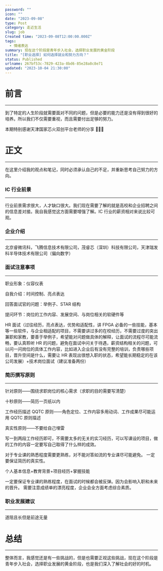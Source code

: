 ```yaml
---
password: ""
icon: ""
date: "2023-09-08"
type: Post
category: 走近生活
slug: job
Created time: "2023-09-08T12:00:00.000Z"
tags:
  - 情绪表达
summary: 现在这个阶段是青年步入社会，选择职业发展的黄金阶段
title: "[职业选择] 如何选择就业和努力方向？"
status: Published
urlname: 267bf53c-7829-423a-8bd6-85e28a8c8e71
updated: "2023-10-04 21:30:00"
---
```


# 前言

---

到了特定的人生阶段就需要面对不同的问题，但是必要的能力还是没有得到很好的培养。所以我们不仅需要重视，而且需要付出足够的努力。

本期特别感谢天津国家芯火双创平台老师的分享 🌺🌺🌺

# 正文

---

在这里介绍我的观点和笔记，同时必须承认自己的不足，并重新思考自己努力的方向。

### IC 行业前景

---

行业前景需求很大，人才缺口很大。我们现在需要了解的就是高校和企业招聘之间的信息差对接。我自我感觉这方面需要增强了解。IC 行业的薪资相对来说比较可观。

### 企业介绍

---

北京睿微讯科，飞腾信息技术有限公司，茂睿芯（深圳）科技有限公司，天津瑞发科半导体技术有限公司（偏向数字）

### 面试注意事项

---

职业形象：仪容仪表

自我介绍：时间控制、亮点表达

回答面试官的问题：举例子、STAR 结构

提问环节：岗位的工作内容、发展空间、与岗位相关的软硬件等

HR 面试（过往经历，亮点表达，优势和适配性，讲 FPGA 必备的一些技能，基本等一些软件，与企业相适配的项目，不需要讲过多的在校经历，不需要过度的突出兼职和家教，要善于举例子，希望能对问题做具体的解释，让面试的流程尽可能流畅，要认真聆听 HR 的问题，避免在面试中问关于待遇，薪资结构相关的问题，可以问一问岗位的具体工作内容，比如进入企业后有没有完整的培训，负责哪些项目，晋升空间是什么，需要让 HR 表现出很想入职的状态，希望能长期稳定的在该公司发展）+技术岗位面试（建议准备两份）

### 简历撰写原则

---

针对原则——围绕求职岗位的核心需求（求职的目的需要写清楚）

十秒原则——简历一页纸以内

工作经历描述 QQTC 原则——角色定位、工作内容多用动词、工作成果尽可能运用 QQTC 原则描述

真实性原则——不要给自己埋雷

写一到两段工作经历即可，不需要太多的无关的实习经历，可以写课设的项目，做的工作的内容一定要写自己取得了什么样的成效。

对于专业课的熟悉程度需要更熟练，对不能对答如流的专业课尽可能避免。
一定要保证简历的真实性。

个人基本信息+教育背景+项目经历+掌握技能

一定要保证专业课的熟练程度，在面试的时候都会被反弹。因为会影响入职和未来的晋升。
需要注意成绩单的漂亮程度，企业会全方面考虑综合素质。

### 职业发展建议

---

道阻且长但是前途无量

# 总结

---

整体而言，我感觉还是有一些挑战的，但是也需要正视这些挑战，现在这个阶段是青年步入社会，选择职业发展的黄金阶段，也是我们深入了解社会的好的时机。
